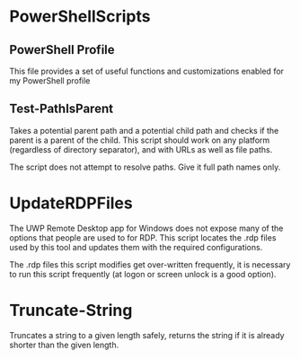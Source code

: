 # PowerShellScripts

## PowerShell Profile

This file provides a set of useful functions and customizations enabled for my PowerShell profile

## Test-PathIsParent

Takes a potential parent path and a potential child path and checks if the parent is a parent of the child. This script should work on any platform (regardless of directory separator), and with URLs as well as file paths.

The script does not attempt to resolve paths. Give it full path names only.

# UpdateRDPFiles

The UWP Remote Desktop app for Windows does not expose many of the options that people are used to for RDP. This script locates the .rdp files used by this tool and updates them with the required configurations.

The .rdp files this script modifies get over-written frequently, it is necessary to run this script frequently (at logon or screen unlock is a good option).

# Truncate-String

Truncates a string to a given length safely, returns the string if it is already shorter than the given length.
